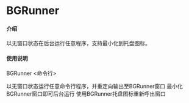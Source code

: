 # BGRunner

#### 介绍
以无窗口状态在后台运行任意程序，支持最小化到托盘图标。

#### 使用说明

BGRunner <命令行>

以无窗口状态运行任意命令行程序，并重定向输出至BGRunner窗口
最小化BGRunner窗口即可后台运行
使用BGRunner托盘图标重新呼出窗口